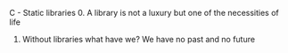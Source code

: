 C - Static libraries
0. A library is not a luxury but one of the necessities of life
1. Without libraries what have we? We have no past and no future

